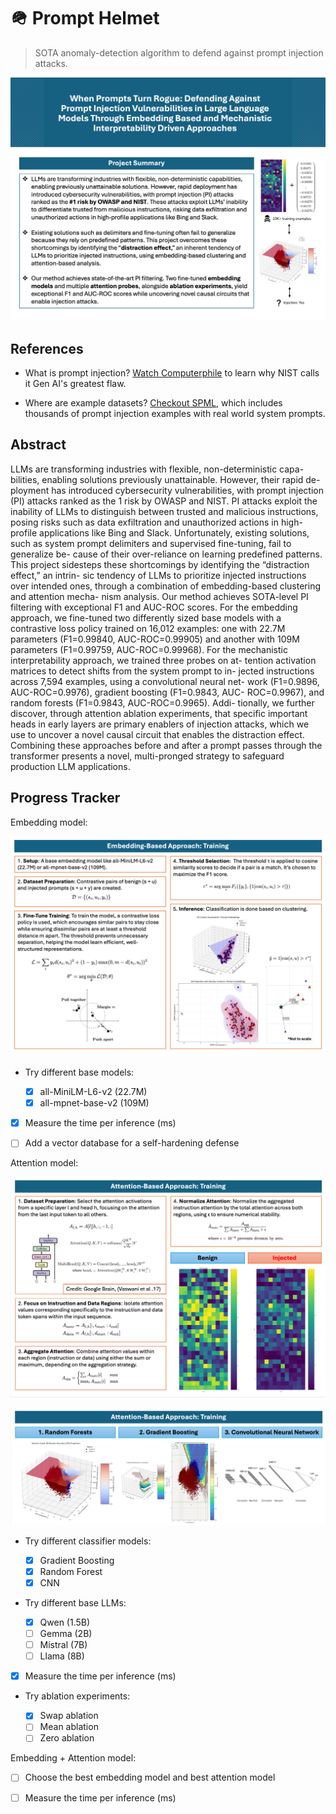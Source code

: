 # 🪖 Prompt Helmet

> SOTA anomaly-detection algorithm to defend against prompt injection attacks.

![Cover Image](./cover.png)

## References

- What is prompt injection? [Watch Computerphile](https://www.youtube.com/watch?v=rAEqP9VEhe8) to learn why NIST calls it Gen AI's greatest flaw.

- Where are example datasets? [Checkout SPML](https://arxiv.org/abs/2402.11755), which includes thousands of prompt injection examples with real world system prompts.

## Abstract

LLMs are transforming industries with flexible, non-deterministic capa-
bilities, enabling solutions previously unattainable. However, their rapid de-
ployment has introduced cybersecurity vulnerabilities, with prompt injection (PI) attacks ranked as the 1 risk by OWASP and NIST. PI attacks exploit the
inability of LLMs to distinguish between trusted and malicious instructions,
posing risks such as data exfiltration and unauthorized actions in high-profile
applications like Bing and Slack. Unfortunately, existing solutions, such as system prompt delimiters and supervised fine-tuning, fail to generalize be-
cause of their over-reliance on learning predefined patterns. This project sidesteps these shortcomings by identifying the “distraction effect,” an intrin-
sic tendency of LLMs to prioritize injected instructions over intended ones, through a combination of embedding-based clustering and attention mecha-
nism analysis. Our method achieves SOTA-level PI filtering with exceptional F1 and AUC-ROC scores. For the embedding approach, we fine-tuned two
differently sized base models with a contrastive loss policy trained on 16,012
examples: one with 22.7M parameters (F1=0.99840, AUC-ROC=0.99905)
and another with 109M parameters (F1=0.99759, AUC-ROC=0.99968). For the mechanistic interpretability approach, we trained three probes on at-
tention activation matrices to detect shifts from the system prompt to in-
jected instructions across 7,594 examples, using a convolutional neural net-
work (F1=0.9896, AUC-ROC=0.9976), gradient boosting (F1=0.9843, AUC-
ROC=0.9967), and random forests (F1=0.9843, AUC-ROC=0.9965). Addi-
tionally, we further discover, through attention ablation experiments, that specific important heads in early layers are primary enablers of injection
attacks, which we use to uncover a novel causal circuit that enables the
distraction effect. Combining these approaches before and after a prompt
passes through the transformer presents a novel, multi-pronged strategy to
safeguard production LLM applications.

## Progress Tracker

Embedding model:

![Embedding model workflow](./embedding-methodology.png)

- Try different base models:

  - [x] all-MiniLM-L6-v2 (22.7M)
  - [x] all-mpnet-base-v2 (109M)

- [x] Measure the time per inference (ms)

- [ ] Add a vector database for a self-hardening defense

Attention model:

![Attention methodology 1](./attention-methdology-1.png)

![Attention methodology 2](./attention-methdology-2.png)

- Try different classifier models:

  - [x] Gradient Boosting
  - [x] Random Forest
  - [x] CNN

- Try different base LLMs:

  - [x] Qwen (1.5B)
  - [ ] Gemma (2B)
  - [ ] Mistral (7B)
  - [ ] Llama (8B)

- [x] Measure the time per inference (ms)

- Try ablation experiments:

  - [x] Swap ablation
  - [ ] Mean ablation
  - [ ] Zero ablation

Embedding + Attention model:

- [ ] Choose the best embedding model and best attention model

- [ ] Measure the time per inference (ms)
